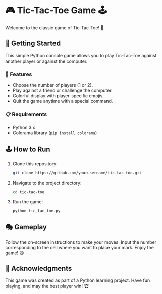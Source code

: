 # 🎮 Tic-Tac-Toe Game 🕹️

Welcome to the classic game of Tic-Tac-Toe! 🌟

## 🚀 Getting Started

This simple Python console game allows you to play Tic-Tac-Toe against another player or against the computer.

### 🧙 Features

- Choose the number of players (1 or 2).
- Play against a friend or challenge the computer.
- Colorful display with player-specific emojis.
- Quit the game anytime with a special command.

### 📋 Requirements

- Python 3.x
- Colorama library (`pip install colorama`)

## 🕹️ How to Run

1. Clone this repository:

    ```bash
    git clone https://github.com/yourusername/tic-tac-toe.git
    ```

2. Navigate to the project directory:

    ```bash
    cd tic-tac-toe
    ```

3. Run the game:

    ```bash
    python tic_tac_toe.py
    ```

## 🎭 Gameplay

Follow the on-screen instructions to make your moves. Input the number corresponding to the cell where you want to place your mark. Enjoy the game! 😄

## 🎉 Acknowledgments

This game was created as part of a Python learning project. Have fun playing, and may the best player win! 🏆


